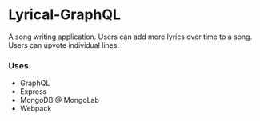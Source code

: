 # Lyrical-GraphQL

A song writing application. Users can add more lyrics over time to a song. Users can upvote individual lines.

### Uses

- GraphQL
- Express
- MongoDB @ MongoLab
- Webpack
